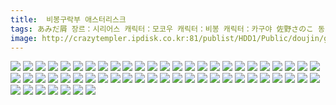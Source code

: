 ```yaml
---
title:  비봉구락부 애스터리스크
tags: あみだ屑 장르：시리어스 캐릭터：모코우 캐릭터：비봉 캐릭터：카구야 佐野さのこ 동방_동인지
image: http://crazytempler.ipdisk.co.kr:81/publist/HDD1/Public/doujin/ghap/5230/001.jpg
---
```

<img src="http://crazytempler.ipdisk.co.kr:81/publist/HDD1/Public/doujin/ghap/5230/001.jpg">
<img src="http://crazytempler.ipdisk.co.kr:81/publist/HDD1/Public/doujin/ghap/5230/002.jpg">
<img src="http://crazytempler.ipdisk.co.kr:81/publist/HDD1/Public/doujin/ghap/5230/003.jpg">
<img src="http://crazytempler.ipdisk.co.kr:81/publist/HDD1/Public/doujin/ghap/5230/004.jpg">
<img src="http://crazytempler.ipdisk.co.kr:81/publist/HDD1/Public/doujin/ghap/5230/005.jpg">
<img src="http://crazytempler.ipdisk.co.kr:81/publist/HDD1/Public/doujin/ghap/5230/006.jpg">
<img src="http://crazytempler.ipdisk.co.kr:81/publist/HDD1/Public/doujin/ghap/5230/007.jpg">
<img src="http://crazytempler.ipdisk.co.kr:81/publist/HDD1/Public/doujin/ghap/5230/008.jpg">
<img src="http://crazytempler.ipdisk.co.kr:81/publist/HDD1/Public/doujin/ghap/5230/009.jpg">
<img src="http://crazytempler.ipdisk.co.kr:81/publist/HDD1/Public/doujin/ghap/5230/010.jpg">
<img src="http://crazytempler.ipdisk.co.kr:81/publist/HDD1/Public/doujin/ghap/5230/011.jpg">
<img src="http://crazytempler.ipdisk.co.kr:81/publist/HDD1/Public/doujin/ghap/5230/012.jpg">
<img src="http://crazytempler.ipdisk.co.kr:81/publist/HDD1/Public/doujin/ghap/5230/013.jpg">
<img src="http://crazytempler.ipdisk.co.kr:81/publist/HDD1/Public/doujin/ghap/5230/014.jpg">
<img src="http://crazytempler.ipdisk.co.kr:81/publist/HDD1/Public/doujin/ghap/5230/015.jpg">
<img src="http://crazytempler.ipdisk.co.kr:81/publist/HDD1/Public/doujin/ghap/5230/016.jpg">
<img src="http://crazytempler.ipdisk.co.kr:81/publist/HDD1/Public/doujin/ghap/5230/017.jpg">
<img src="http://crazytempler.ipdisk.co.kr:81/publist/HDD1/Public/doujin/ghap/5230/018.jpg">
<img src="http://crazytempler.ipdisk.co.kr:81/publist/HDD1/Public/doujin/ghap/5230/019.jpg">
<img src="http://crazytempler.ipdisk.co.kr:81/publist/HDD1/Public/doujin/ghap/5230/020.jpg">
<img src="http://crazytempler.ipdisk.co.kr:81/publist/HDD1/Public/doujin/ghap/5230/021.jpg">
<img src="http://crazytempler.ipdisk.co.kr:81/publist/HDD1/Public/doujin/ghap/5230/022.jpg">
<img src="http://crazytempler.ipdisk.co.kr:81/publist/HDD1/Public/doujin/ghap/5230/023.jpg">
<img src="http://crazytempler.ipdisk.co.kr:81/publist/HDD1/Public/doujin/ghap/5230/024.jpg">
<img src="http://crazytempler.ipdisk.co.kr:81/publist/HDD1/Public/doujin/ghap/5230/025.jpg">
<img src="http://crazytempler.ipdisk.co.kr:81/publist/HDD1/Public/doujin/ghap/5230/026.jpg">
<img src="http://crazytempler.ipdisk.co.kr:81/publist/HDD1/Public/doujin/ghap/5230/027.jpg">
<img src="http://crazytempler.ipdisk.co.kr:81/publist/HDD1/Public/doujin/ghap/5230/028.jpg">
<img src="http://crazytempler.ipdisk.co.kr:81/publist/HDD1/Public/doujin/ghap/5230/029.jpg">
<img src="http://crazytempler.ipdisk.co.kr:81/publist/HDD1/Public/doujin/ghap/5230/030.jpg">
<img src="http://crazytempler.ipdisk.co.kr:81/publist/HDD1/Public/doujin/ghap/5230/031.jpg">
<img src="http://crazytempler.ipdisk.co.kr:81/publist/HDD1/Public/doujin/ghap/5230/032.jpg">
<img src="http://crazytempler.ipdisk.co.kr:81/publist/HDD1/Public/doujin/ghap/5230/033.jpg">
<img src="http://crazytempler.ipdisk.co.kr:81/publist/HDD1/Public/doujin/ghap/5230/034.jpg">
<img src="http://crazytempler.ipdisk.co.kr:81/publist/HDD1/Public/doujin/ghap/5230/035.jpg">
<img src="http://crazytempler.ipdisk.co.kr:81/publist/HDD1/Public/doujin/ghap/5230/036.jpg">
<img src="http://crazytempler.ipdisk.co.kr:81/publist/HDD1/Public/doujin/ghap/5230/037.jpg">
<img src="http://crazytempler.ipdisk.co.kr:81/publist/HDD1/Public/doujin/ghap/5230/038.jpg">
<img src="http://crazytempler.ipdisk.co.kr:81/publist/HDD1/Public/doujin/ghap/5230/039.jpg">
<img src="http://crazytempler.ipdisk.co.kr:81/publist/HDD1/Public/doujin/ghap/5230/040.jpg">
<img src="http://crazytempler.ipdisk.co.kr:81/publist/HDD1/Public/doujin/ghap/5230/041.jpg">
<img src="http://crazytempler.ipdisk.co.kr:81/publist/HDD1/Public/doujin/ghap/5230/042.jpg">
<img src="http://crazytempler.ipdisk.co.kr:81/publist/HDD1/Public/doujin/ghap/5230/043.jpg">
<img src="http://crazytempler.ipdisk.co.kr:81/publist/HDD1/Public/doujin/ghap/5230/044.jpg">
<img src="http://crazytempler.ipdisk.co.kr:81/publist/HDD1/Public/doujin/ghap/5230/045.jpg">
<img src="http://crazytempler.ipdisk.co.kr:81/publist/HDD1/Public/doujin/ghap/5230/046.jpg">
<img src="http://crazytempler.ipdisk.co.kr:81/publist/HDD1/Public/doujin/ghap/5230/047.jpg">
<img src="http://crazytempler.ipdisk.co.kr:81/publist/HDD1/Public/doujin/ghap/5230/048.jpg">
<img src="http://crazytempler.ipdisk.co.kr:81/publist/HDD1/Public/doujin/ghap/5230/049.jpg">
<img src="http://crazytempler.ipdisk.co.kr:81/publist/HDD1/Public/doujin/ghap/5230/050.jpg">
<img src="http://crazytempler.ipdisk.co.kr:81/publist/HDD1/Public/doujin/ghap/5230/051.jpg">
<img src="http://crazytempler.ipdisk.co.kr:81/publist/HDD1/Public/doujin/ghap/5230/052.jpg">
<img src="http://crazytempler.ipdisk.co.kr:81/publist/HDD1/Public/doujin/ghap/5230/053.jpg">
<img src="http://crazytempler.ipdisk.co.kr:81/publist/HDD1/Public/doujin/ghap/5230/054.jpg">
<img src="http://crazytempler.ipdisk.co.kr:81/publist/HDD1/Public/doujin/ghap/5230/055.jpg">
<img src="http://crazytempler.ipdisk.co.kr:81/publist/HDD1/Public/doujin/ghap/5230/056.jpg">
<img src="http://crazytempler.ipdisk.co.kr:81/publist/HDD1/Public/doujin/ghap/5230/057.jpg">
